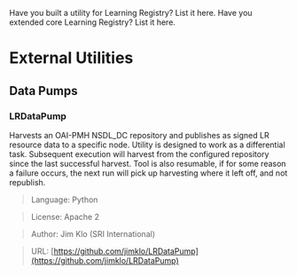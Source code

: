Have you built a utility for Learning Registry? List it here.
Have you extended core Learning Registry? List it here.

# External Utilities

## Data Pumps

### LRDataPump
Harvests an OAI-PMH NSDL_DC repository and publishes as signed LR resource data to a specific node. Utility is designed to work as a differential task. Subsequent execution will harvest from the configured repository since the last successful harvest. Tool is also resumable, if for some reason a failure occurs, the next run will pick up harvesting where it left off, and not republish.

> Language: Python

> License: Apache 2

> Author: Jim Klo (SRI International)

> URL: [https://github.com/jimklo/LRDataPump](https://github.com/jimklo/LRDataPump)


